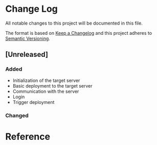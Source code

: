 # Change Log
All notable changes to this project will be documented in this file.

The format is based on [Keep a Changelog](http://keepachangelog.com/) 
and this project adheres to [Semantic Versioning](http://semver.org/).

## [Unreleased]
### Added
- Initialization of the target server
- Basic deployment to the target server
- Communication with the server
- Login
- Trigger deployment

### Changed


# Reference
[0.0.1]: https://github.com/kadima-tech/auto-deploy-server/compare/0.0.1...0.0.2
